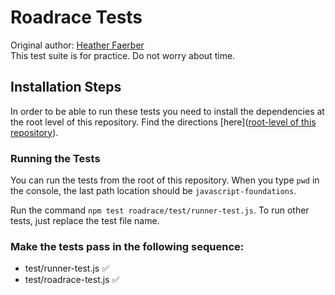 # Roadrace Tests
Original author: [Heather Faerber](https://github.com/hfaerber)  
This test suite is for practice. Do not worry about time.

## Installation Steps

In order to be able to run these tests you need to install the dependencies at the root level of this repository. Find the directions [here]([root-level of this repository](https://github.com/turingschool-examples/javascript-foundations)).

### Running the Tests

You can run the tests from the root of this repository. When you type `pwd` in the console, the last path location should be `javascript-foundations`.

Run the command `npm test roadrace/test/runner-test.js`. To run other tests, just replace the test file name.

### Make the tests pass in the following sequence:

* test/runner-test.js  ✅
* test/roadrace-test.js ✅ 
